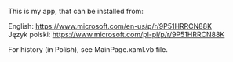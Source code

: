 
 This is my app, that can be installed from:

 English: https://www.microsoft.com/en-us/p/r/9P51HRRCN88K  <br />
 Język polski: https://www.microsoft.com/pl-pl/p/r/9P51HRRCN88K


 For history (in Polish), see MainPage.xaml.vb file.